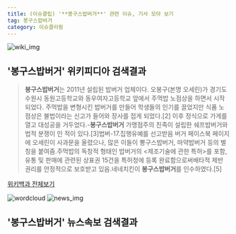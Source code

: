 ```yaml
---
title: (이슈클립) '**봉구스밥버거**' 관련 이슈, 기사 모아 보기
tag: 봉구스밥버거
category: 이슈클리핑
---
```

![wiki_img](https://user-images.githubusercontent.com/42597476/44503234-41136a80-a6d0-11e8-9071-6fc6418eafe4.png)
## **'**봉구스밥버거**'** 위키피디아 검색결과
>**봉구스밥버거**는 2011년 설립된 밥버거 업체이다. 오봉구(본명 오세린)가 경기도 수원시 동원고등학교와 동우여자고등학교 앞에서 주먹밥 노점상을 하면서 시작되었다. 주먹밥을 변형시킨 밥버거를 만들어 학생들의 인기를 끌었지만 식품 노점상은 불법이라는 신고가 들어와 장사를 접게 되었다.[2] 이후 정식으로 가게를 열고 대성공을 거두었다.-**봉구스밥버거** 가맹점주의 친족이 설립한 쉐프밥버거와 법적 분쟁이 인 적이 있다.[3]법버-17.집행유예를 선고받음 버거 페이스북 페이지에 오세린이 사과문을 올렸으나, 많은 이들이 뽕구스밥버거, 마약밥버거 등의 별칭을 붙여줌.주먹밥의 독창적 형태인 밥버거의 <제조기술에 관한 특허>를 포함,유통 및 판매에 관련된 상표권 15건을 특허청에 등록 완료함으로써배타적 제반 권리를 안정적으로 보호받고 있음.네네치킨이 **봉구스밥버거**를 인수하였다.[5]

<a href="https://ko.wikipedia.org/wiki/봉구스밥버거" target="_blank">위키백과 전체보기</a>

![wordcloud](https://s3.ap-northeast-2.amazonaws.com/lyrics101-wordcloud/2018-10-03-1538554706.png)
![news_img](https://user-images.githubusercontent.com/42597476/44507050-1206f400-a6e4-11e8-8d98-7ffbfebb353f.png)
## **'**봉구스밥버거**'** 뉴스속보 검색결과

